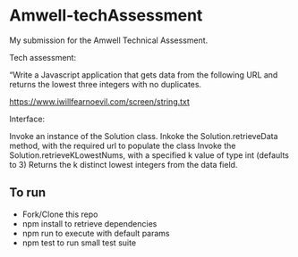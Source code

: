# Amwell-techAssessment


My submission for the Amwell Technical Assessment.

Tech assessment:

“Write a Javascript application that gets data from the following URL and returns the lowest three integers with no duplicates.

https://www.iwillfearnoevil.com/screen/string.txt


Interface:

Invoke an instance of the Solution class.
Inkoke the Solution.retrieveData method, with the required url to populate the class
Invoke the Solution.retrieveKLowestNums, with a specified k value of type int  (defaults to 3)
  Returns the k distinct lowest integers from the data field.
  
  
  ## To run
  * Fork/Clone this repo
  * npm install to retrieve dependencies
  * npm run to execute with default params
  * npm test to run small test suite
